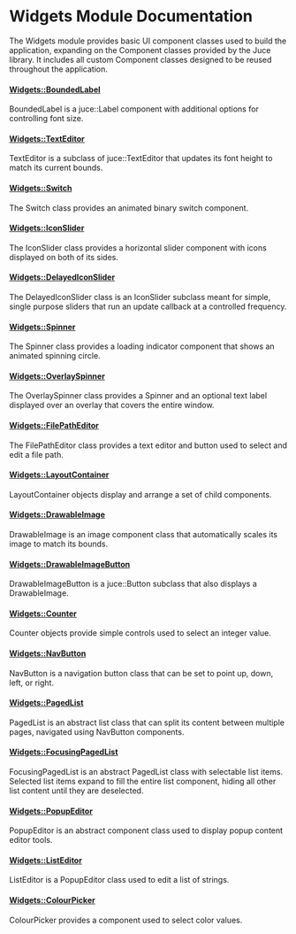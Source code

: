 # Widgets Module Documentation
The Widgets module provides basic UI component classes used to build the application, expanding on the Component classes provided by the Juce library. It includes all custom Component classes designed to be reused throughout the application.

#### [Widgets\::BoundedLabel](../../Source/GUI/Widgets/Widgets_BoundedLabel.h)
BoundedLabel is a juce\::Label component with additional options for controlling font size.

#### [Widgets\::TextEditor](../../Source/GUI/Widgets/Widgets_TextEditor.h)
TextEditor is a subclass of juce\::TextEditor that updates its font height to match its current bounds.

#### [Widgets\::Switch](../../Source/GUI/Widgets/Widgets_Switch.h)
The Switch class provides an animated binary switch component.

#### [Widgets\::IconSlider](../../Source/GUI/Widgets/Widgets_IconSlider.h)
The IconSlider class provides a horizontal slider component with icons displayed on both of its sides.

#### [Widgets\::DelayedIconSlider](../../Source/GUI/Widgets/Widgets_DelayedIconSlider.h)
The DelayedIconSlider class is an IconSlider subclass meant for simple, single purpose sliders that run an update callback at a controlled frequency.

#### [Widgets\::Spinner](../../Source/GUI/Widgets/Widgets_Spinner.h)
The Spinner class provides a loading indicator component that shows an animated spinning circle.

#### [Widgets\::OverlaySpinner](../../Source/GUI/Widgets/Widgets_OverlaySpinner.h)
The OverlaySpinner class provides a Spinner and an optional text label displayed over an overlay that covers the entire window.

#### [Widgets\::FilePathEditor](../../Source/GUI/Widgets/Widgets_FilePathEditor.h)
The FilePathEditor class provides a text editor and button used to select and edit a file path.

#### [Widgets\::LayoutContainer](../../Source/GUI/Widgets/Widgets_LayoutContainer.h)
LayoutContainer objects display and arrange a set of child components.

#### [Widgets\::DrawableImage](../../Source/GUI/Widgets/Widgets_DrawableImage.h)
DrawableImage is an image component class that automatically scales its image to match its bounds.

#### [Widgets\::DrawableImageButton](../../Source/GUI/Widgets/Widgets_DrawableImageButton.h)
DrawableImageButton is a juce\::Button subclass that also displays a DrawableImage.

#### [Widgets\::Counter](../../Source/GUI/Widgets/Widgets_Counter.h)
Counter objects provide simple controls used to select an integer value.

#### [Widgets\::NavButton](../../Source/GUI/Widgets/Widgets_NavButton.h)
NavButton is a navigation button class that can be set to point up, down, left, or right.

#### [Widgets\::PagedList](../../Source/GUI/Widgets/Widgets_PagedList.h)
PagedList is an abstract list class that can split its content between multiple pages, navigated using NavButton components.

#### [Widgets\::FocusingPagedList](../../Source/GUI/Widgets/Widgets_FocusingPagedList.h)
FocusingPagedList is an abstract PagedList class with selectable list items. Selected list items expand to fill the entire list component, hiding all other list content until they are deselected.

#### [Widgets\::PopupEditor](../../Source/GUI/Widgets/Widgets_PopupEditor.h)
PopupEditor is an abstract component class used to display popup content editor tools.

#### [Widgets\::ListEditor](../../Source/GUI/Widgets/Widgets_ListEditor.h)
ListEditor is a PopupEditor class used to edit a list of strings.

#### [Widgets\::ColourPicker](../../Source/GUI/Widgets/Widgets_ColourPicker.h)
ColourPicker provides a component used to select color values.
